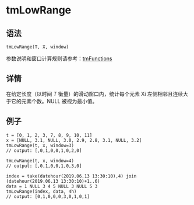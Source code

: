 # tmLowRange

## 语法

`tmLowRange(T, X, window)`

参数说明和窗口计算规则请参考：[tmFunctions](../themes/tmFunctions.md)

## 详情

在给定长度（以时间 *T* 衡量）的滑动窗口内，统计每个元素 Xi 左侧相邻且连续大于它的元素个数。NULL 被视为最小值。

## 例子

```
t = [0, 1, 2, 3, 7, 8, 9, 10, 11]
x = [NULL, 3.1, NULL, 3.0, 2.9, 2.8, 3.1, NULL, 3.2]
tmLowRange(t, x, window=3)
// output: [,0,1,0,0,1,0,2,0]

tmLowRange(t, x, window=4)
// output: [,0,1,0,0,1,0,3,0]

index = take(datehour(2019.06.13 13:30:10),4) join (datehour(2019.06.13 13:30:10)+1..6)
data = 1 NULL 3 4 5 NULL 3 NULL 5 3
tmLowRange(index, data, 4h)
// output: [0,1,0,0,0,3,0,1,0,1]
```

